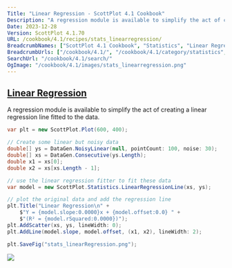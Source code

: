 ```yaml
---
Title: "Linear Regression - ScottPlot 4.1 Cookbook"
Description: "A regression module is available to simplify the act of creating a linear regression line fitted to the data."
Date: 2023-12-28
Version: ScottPlot 4.1.70
URL: /cookbook/4.1/recipes/stats_linearregression/
BreadcrumbNames: ["ScottPlot 4.1 Cookbook", "Statistics", "Linear Regression"]
BreadcrumbUrls: ["/cookbook/4.1/", "/cookbook/4.1/category/statistics", "/cookbook/4.1/recipes/stats_linearregression/"]
SearchUrl: "/cookbook/4.1/search/"
OgImage: "/cookbook/4.1/images/stats_linearregression.png"
---
```


<h2><a id='linear-regression' href='/cookbook/4.1/recipes/stats_linearregression/'>Linear Regression</a></h2>

A regression module is available to simplify the act of creating a linear regression line fitted to the data.

```cs
var plt = new ScottPlot.Plot(600, 400);

// Create some linear but noisy data
double[] ys = DataGen.NoisyLinear(null, pointCount: 100, noise: 30);
double[] xs = DataGen.Consecutive(ys.Length);
double x1 = xs[0];
double x2 = xs[xs.Length - 1];

// use the linear regression fitter to fit these data
var model = new ScottPlot.Statistics.LinearRegressionLine(xs, ys);

// plot the original data and add the regression line
plt.Title("Linear Regression\n" +
    $"Y = {model.slope:0.0000}x + {model.offset:0.0} " +
    $"(R² = {model.rSquared:0.0000})");
plt.AddScatter(xs, ys, lineWidth: 0);
plt.AddLine(model.slope, model.offset, (x1, x2), lineWidth: 2);

plt.SaveFig("stats_linearRegression.png");
```

<img src='../../images/stats_linearregression.png' class='d-block mx-auto my-5' />


